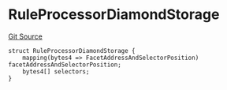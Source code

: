 # RuleProcessorDiamondStorage
[Git Source](https://github.com/thrackle-io/tron/blob/cc518f3968132c6914cbdf581f9e9c0cee9a912e/src/protocol/economic/ruleProcessor/RuleProcessorDiamondLib.sol)


```solidity
struct RuleProcessorDiamondStorage {
    mapping(bytes4 => FacetAddressAndSelectorPosition) facetAddressAndSelectorPosition;
    bytes4[] selectors;
}
```

